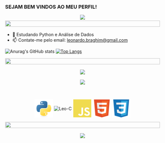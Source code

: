 
### SEJAM BEM VINDOS AO MEU PERFIL!

<p align="center">
<img src="https://repository-images.githubusercontent.com/462900780/0a10af70-6cbf-46df-9071-0ff586a3b1d6">

<!--📏LINE-->
<img src="https://i.imgur.com/dBaSKWF.gif" height="20" width="100%">
<p align="center">

- 🌱 Estudando Python e Análise de Dados
- 📫 Contate-me pelo email: leonardo.braghim@gmail.com
  
![Anurag's GitHub stats](https://github-readme-stats.vercel.app/api?username=LeoO160&show_icons=true&theme=radical)
[![Top Langs](https://github-readme-stats.vercel.app/api/top-langs/?username=LeoO160&layout=compact&theme=radical)](https://github.com/LeoO160/github-readme-stats)


<!--📏LINE-->
<img src="https://i.imgur.com/dBaSKWF.gif" height="20" width="100%">
<p align="center">

<!--🐱CAT-->
<p align="center">
<img src="https://media.giphy.com/media/WUlplcMpOCEmTGBtBW/giphy.gif" width="100">

<!--🤔INTERESTTITLE-->
<p align="center">
<img src="https://i.imgur.com/ozEwbHs.gif">
<div style="display: inline_block"><br>
  <p align="center">
  <img align="center" alt="Leo-Python" width="60" src="https://raw.githubusercontent.com/devicons/devicon/master/icons/python/python-original.svg">
  <img align="center" alt="Leo-C"  width="60"  src="https://cdn.jsdelivr.net/gh/devicons/devicon/icons/c/c-original.svg" />
  <img align="center" alt="Leo-Js"  width="60" src="https://raw.githubusercontent.com/devicons/devicon/master/icons/javascript/javascript-plain.svg">
  <img align="center" alt="Leo-HTML"  width="60" src="https://raw.githubusercontent.com/devicons/devicon/master/icons/html5/html5-original.svg">
  <img align="center" alt="Leo-CSS"  width="60" src="https://raw.githubusercontent.com/devicons/devicon/master/icons/css3/css3-original.svg"> 
 </div>
  
<!--📏LINE-->
<img src="https://i.imgur.com/dBaSKWF.gif" height="20" width="100%">
<p align="center">
<div> 
  <p align="center">
  <a href="https://www.linkedin.com/in/leonardo-braghim/" target="_blank"><img src="https://img.shields.io/badge/-LinkedIn-%230077B5?style=for-the-badge&logo=linkedin&logoColor=white" width="150" target="_blank"></a> 
</div>
